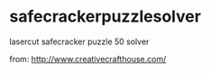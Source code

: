 safecrackerpuzzlesolver
=======================

lasercut safecracker puzzle 50 solver

from: http://www.creativecrafthouse.com/



